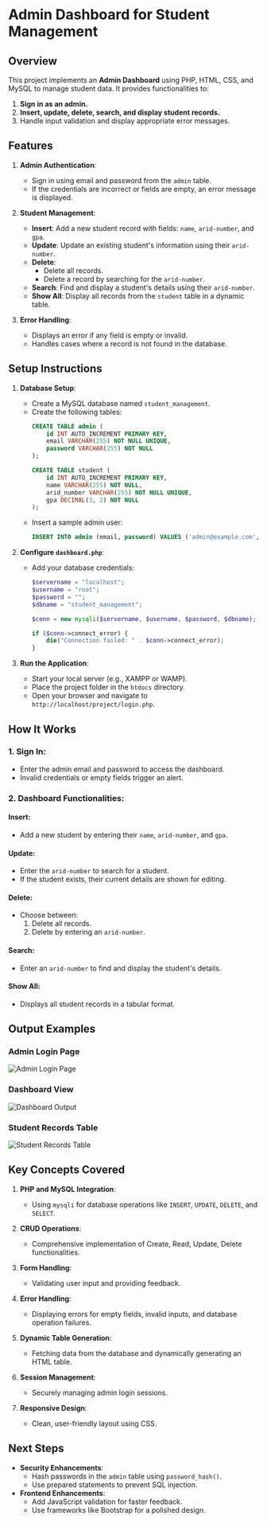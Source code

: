 
# Admin Dashboard for Student Management

## Overview
This project implements an **Admin Dashboard** using PHP, HTML, CSS, and MySQL to manage student data. It provides functionalities to:
1. **Sign in as an admin.**
2. **Insert, update, delete, search, and display student records.**
3. Handle input validation and display appropriate error messages.

## Features
1. **Admin Authentication**:
   - Sign in using email and password from the `admin` table.
   - If the credentials are incorrect or fields are empty, an error message is displayed.

2. **Student Management**:
   - **Insert**: Add a new student record with fields: `name`, `arid-number`, and `gpa`.
   - **Update**: Update an existing student's information using their `arid-number`.
   - **Delete**: 
     - Delete all records.
     - Delete a record by searching for the `arid-number`.
   - **Search**: Find and display a student's details using their `arid-number`.
   - **Show All**: Display all records from the `student` table in a dynamic table.

3. **Error Handling**:
   - Displays an error if any field is empty or invalid.
   - Handles cases where a record is not found in the database.

## Setup Instructions
1. **Database Setup**:
   - Create a MySQL database named `student_management`.
   - Create the following tables:
     ```sql
     CREATE TABLE admin (
         id INT AUTO_INCREMENT PRIMARY KEY,
         email VARCHAR(255) NOT NULL UNIQUE,
         password VARCHAR(255) NOT NULL
     );

     CREATE TABLE student (
         id INT AUTO_INCREMENT PRIMARY KEY,
         name VARCHAR(255) NOT NULL,
         arid_number VARCHAR(255) NOT NULL UNIQUE,
         gpa DECIMAL(3, 2) NOT NULL
     );
     ```
   - Insert a sample admin user:
     ```sql
     INSERT INTO admin (email, password) VALUES ('admin@example.com', 'password123');
     ```

2. **Configure `dashboard.php`**:
   - Add your database credentials:
     ```php
     $servername = "localhost";
     $username = "root";
     $password = "";
     $dbname = "student_management";

     $conn = new mysqli($servername, $username, $password, $dbname);

     if ($conn->connect_error) {
         die("Connection failed: " . $conn->connect_error);
     }
     ```

3. **Run the Application**:
   - Start your local server (e.g., XAMPP or WAMP).
   - Place the project folder in the `htdocs` directory.
   - Open your browser and navigate to `http://localhost/project/login.php`.

## How It Works
### 1. **Sign In**:
- Enter the admin email and password to access the dashboard.
- Invalid credentials or empty fields trigger an alert.

### 2. **Dashboard Functionalities**:
#### **Insert**:
- Add a new student by entering their `name`, `arid-number`, and `gpa`.

#### **Update**:
- Enter the `arid-number` to search for a student.
- If the student exists, their current details are shown for editing.

#### **Delete**:
- Choose between:
  1. Delete all records.
  2. Delete by entering an `arid-number`.

#### **Search**:
- Enter an `arid-number` to find and display the student's details.

#### **Show All**:
- Displays all student records in a tabular format.

## Output Examples
### Admin Login Page
![Admin Login Page](admin.PNG)

### Dashboard View
![Dashboard Output](output.PNG)

### Student Records Table
![Student Records Table](table.PNG)

## Key Concepts Covered
1. **PHP and MySQL Integration**:
   - Using `mysqli` for database operations like `INSERT`, `UPDATE`, `DELETE`, and `SELECT`.

2. **CRUD Operations**:
   - Comprehensive implementation of Create, Read, Update, Delete functionalities.

3. **Form Handling**:
   - Validating user input and providing feedback.

4. **Error Handling**:
   - Displaying errors for empty fields, invalid inputs, and database operation failures.

5. **Dynamic Table Generation**:
   - Fetching data from the database and dynamically generating an HTML table.

6. **Session Management**:
   - Securely managing admin login sessions.

7. **Responsive Design**:
   - Clean, user-friendly layout using CSS.

## Next Steps
- **Security Enhancements**:
  - Hash passwords in the `admin` table using `password_hash()`.
  - Use prepared statements to prevent SQL injection.
- **Frontend Enhancements**:
  - Add JavaScript validation for faster feedback.
  - Use frameworks like Bootstrap for a polished design.
